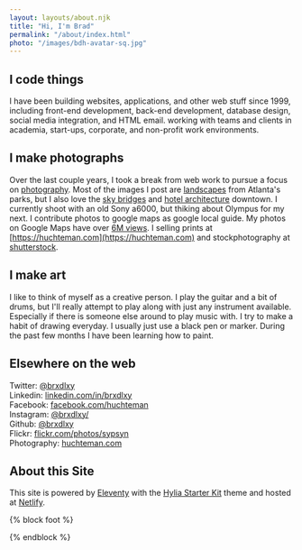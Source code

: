 ```yaml
---
layout: layouts/about.njk
title: "Hi, I'm Brad"
permalink: "/about/index.html"
photo: "/images/bdh-avatar-sq.jpg"
---
```


## I code things
I have been building websites, applications, and other web stuff since 1999, including front-end development, back-end development, database design, social media integration, and HTML email.  working with teams and clients in academia, start-ups, corporate, and non-profit work environments.

## I make photographs
Over the last couple years, I took a break from web work to pursue a focus on [photography](/photos).
Most of the images I post are <a href="https://www.huchteman.com/Projects-/Nature-Landscapes/i-xgcvrpw/2/9599a916/X3/20180222-DSC02927-Edit-X3.jpg" data-lightbox="sm-recent" data-title="Mind The Gap" class="ig-thumb-link">landscapes</a> from Atlanta's parks, but I also love the  <a href="https://www.huchteman.com/Projects-/Atlanta/i-RR2j6Pn/0/4493313f/X3/20180831-DSC00892-Edit-X3.jpg" data-lightbox="sm-recent" data-title="Avoids Transitions" class="sm-item-link">sky bridges</a> and <a href="https://www.huchteman.com/Projects-/Atlanta/i-szXbf56/0/e1d3dc17/X3/20170902-DSC02251-Edit-X3.jpg" data-lightbox="sm-recent" data-title="Core Temp and Symmetry" class="ig-thumb-link">hotel architecture</a> downtown. I currently shoot with an old Sony a6000, but thiking about Olympus for my next.
I contribute  photos to google maps as google local guide.
My photos on Google Maps have over [6M views](https://www.google.com/maps/contrib/116237027913673287579/photos/@34.2146746,-84.4298275,9z/data=!3m1!4b1!4m3!8m2!3m1!1e2).
I selling prints at [https://huchteman.com](https://huchteman.com) and stockphotography at [shutterstock](https://www.shutterstock.com/g/Brad+Huchteman).



## I make art
I like to think of myself as a creative person. I play the guitar and a bit of drums, but I'll really attempt to play along with just any instrument available.  Especially if there is someone else around to play music with.
I try to make a habit of drawing everyday. I usually just use a black pen or marker. During the past few months I have been learning how to paint.


## Elsewhere on the web
Twitter: [@brxdlxy](https://twitter.com/brxdlxy)\
Linkedin: [linkedin.com/in/brxdlxy](https://www.linkedin.com/in/brxdlxy)\
Facebook: [facebook.com/huchteman](https://facebook.com/huchteman)\
Instagram: [@brxdlxy/](https://www.instagram.com/brxdlxy/)\
Github: [@brxdlxy](https://github.com/brxdlxy)\
Flickr: [flickr.com/photos/sypsyn](https://www.flickr.com/photos/sypsyn/)\
Photography: [huchteman.com](https://huchteman.com)



## About this Site
This site is powered by [Eleventy](https://www.11ty.io/ "Eleventy Static Site Generator") with the [Hylia Starter Kit](https://hylia.website/ "Hylia Eleventy Starter Kit") theme and hosted at [Netlify](https://netlify.com/).

{% block foot %}
<script type="application/javascript" src="/js/lightbox-plus-jquery.min.js"></script>
{% endblock %}
